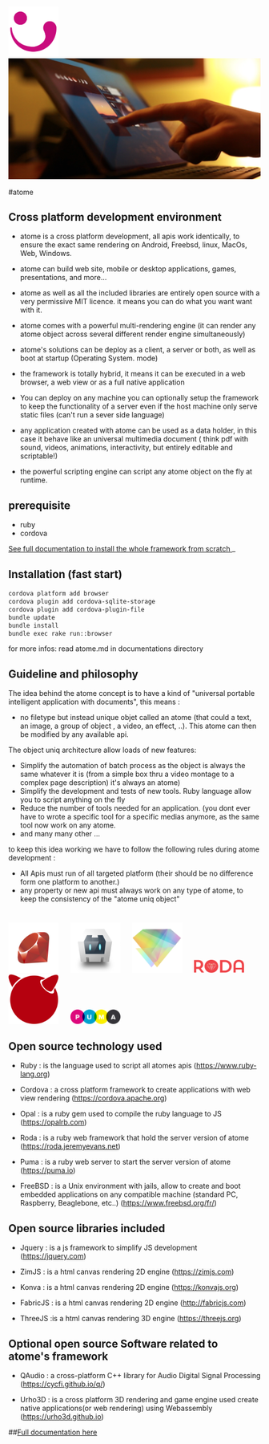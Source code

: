 <img src="https://github.com/atomecorp/atome/raw/development/www/public/medias/images/atome.svg" width="100" />




<img src="https://github.com/atomecorp/atome/raw/development/documentation/images/3.png" width="666" />




#atome


Cross platform development environment
-
- atome is a cross platform development, all apis work identically, to ensure the exact same rendering on Android, Freebsd, linux, MacOs, Web, Windows.

- atome can build web site, mobile or desktop applications, games, presentations, and more...

- atome as well as all the included libraries are entirely open source with a very permissive MIT licence. it means you can do what you want want with it.

- atome comes with a powerful multi-rendering engine (it can render any atome object across several different render engine simultaneously)

- atome's solutions can be deploy as a client, a server or both, as well as boot at startup (Operating System. mode)

- the framework is totally hybrid, it means it can be executed in a web browser, a web view or as a full native application

- You can deploy on any machine you can optionally setup the framework to keep the functionality of a server even if the host machine only serve static files (can't run a sever side language)

- any application created with atome can be used as a data holder, in this case it behave like an universal multimedia document ( think pdf with sound, videos,  animations, interactivity, but entirely editable and scriptable!)

- the powerful scripting engine can script any atome object on the fly at runtime.

prerequisite
-
- ruby
- cordova


[See full documentation to install the whole framework from scratch ](./documentation/atome.md)
_


Installation (fast start)
- 
    cordova platform add browser
    cordova plugin add cordova-sqlite-storage
    cordova plugin add cordova-plugin-file
    bundle update
    bundle install
    bundle exec rake run::browser

for more infos:
read atome.md in documentations directory



Guideline and philosophy
-

The idea behind the atome concept is to have a kind of "universal portable intelligent application with documents", this means : 

- no filetype but instead unique objet called an atome (that could a text, an image, a group of object , a video, an effect, ..). This atome can then  be modified by any available api.

The object uniq architecture allow loads of new features:
 
- Simplify the automation of batch process as the object is always the same whatever it is (from a simple box thru a video montage to a complex page description) it's always an atome)
- Simplify the development and tests of new tools. Ruby language allow you to script anything on the fly 
- Reduce the number of tools needed for an application. (you dont ever have to wrote a specific tool for a specific medias anymore,  as the same tool now work on any atome.
- and many many other ...

to keep this idea working we have to follow the following rules during atome development :

- All Apis must run of all targeted platform (their should be no difference form one platform to another.)
- any property or new api must always work on any type of atome, to keep the consistency of the  "atome uniq object" 
#

<img src="https://github.com/atomecorp/atome/raw/development/documentation/images/logos/ruby.png" width="100" />&nbsp;&nbsp;&nbsp;&nbsp;&nbsp;
<img src="https://github.com/atomecorp/atome/raw/development/documentation/images/logos/cordova.png" width="100" />&nbsp;&nbsp;&nbsp;&nbsp;&nbsp;
<img src="https://github.com/atomecorp/atome/raw/development/documentation/images/logos/opal.png" width="100" />&nbsp;&nbsp;&nbsp;&nbsp;&nbsp;
<img src="https://github.com/atomecorp/atome/raw/development/documentation/images/logos/roda.svg" width="100" />&nbsp;&nbsp;&nbsp;&nbsp;&nbsp;
<img src="https://github.com/atomecorp/atome/raw/development/documentation/images/logos/freebsd.png" width="100" />&nbsp;&nbsp;&nbsp;&nbsp;&nbsp;
<img src="https://github.com/atomecorp/atome/raw/development/documentation/images/logos/puma.png" width="100" />&nbsp;&nbsp;&nbsp;&nbsp;&nbsp;

Open source technology used
-

- Ruby : is the language used to script all atomes apis (https://www.ruby-lang.org)
  
[comment]: <> (<img src="https://github.com/atomecorp/atome/raw/development/documentation/images/logos/ruby.png" width="100" />)

- Cordova : a cross platform framework to create applications with web view rendering (https://cordova.apache.org)

[comment]: <> (<img src="https://github.com/atomecorp/atome/raw/development/documentation/images/logos/cordova.png" width="100" />)

- Opal : is a ruby gem used to compile the ruby language to JS (https://opalrb.com)

[comment]: <> (<img src="https://github.com/atomecorp/atome/raw/development/documentation/images/logos/opal.png" width="100" />)

- Roda : is a ruby web framework that hold the server version of atome (https://roda.jeremyevans.net)

[comment]: <> (<img src="https://github.com/atomecorp/atome/raw/development/documentation/images/logos/roda.svg" width="100" />)

- Puma : is a ruby web server to start the server version of atome (https://puma.io)

[comment]: <> (<img src="https://github.com/atomecorp/atome/raw/development/documentation/images/logos/puma.png" width="100" />)

- FreeBSD : is a Unix environment with jails, allow to create and boot embedded applications on any compatible machine (standard PC, Raspberry, Beaglebone, etc..) (https://www.freebsd.org/fr/)

[comment]: <> (<img src="https://github.com/atomecorp/atome/raw/development/documentation/images/logos/freebsd.png" width="100" />)


Open source libraries included
-

- Jquery : is a js framework to simplify JS development (https://jquery.com)

- ZimJS : is a html canvas rendering 2D engine (https://zimjs.com)

- Konva : is a html canvas rendering 2D engine (https://konvajs.org)

- FabricJS : is a html canvas rendering 2D engine (http://fabricjs.com)

- ThreeJS :is a html canvas rendering 3D engine (https://threejs.org)


Optional open source Software related to atome's framework
-
- QAudio : a cross-platform C++ library for Audio Digital Signal Processing (https://cycfi.github.io/q/)

- Urho3D : is a cross platform 3D rendering and game engine used create native applications(or web rendering) using Webassembly (https://urho3d.github.io)

##[Full documentation here](./documentation/atome.md)

 
